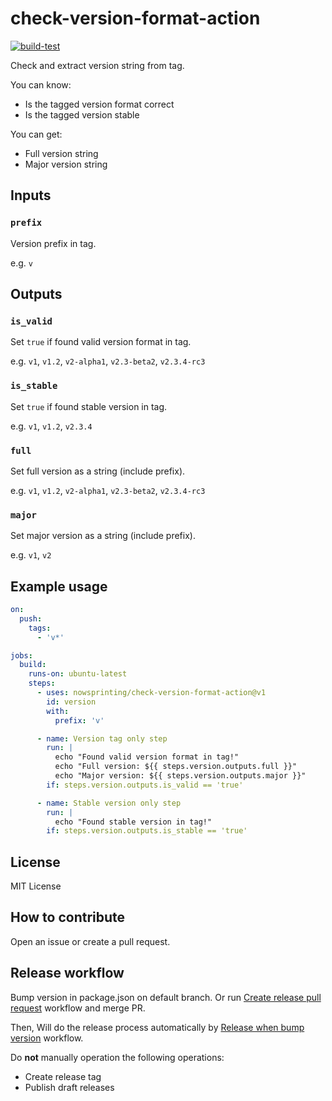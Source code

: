 # check-version-format-action

[![build-test](https://github.com/nowsprinting/check-version-format-action/actions/workflows/test.yml/badge.svg)](https://github.com/nowsprinting/check-version-format-action/actions/workflows/test.yml)

Check and extract version string from tag.

You can know:

- Is the tagged version format correct
- Is the tagged version stable

You can get:

- Full version string
- Major version string


## Inputs

### `prefix`

Version prefix in tag.

e.g. `v`


## Outputs

### `is_valid`

Set `true` if found valid version format in tag.

e.g. `v1`, `v1.2`, `v2-alpha1`, `v2.3-beta2`, `v2.3.4-rc3`


### `is_stable`

Set `true` if found stable version in tag.

e.g. `v1`, `v1.2`, `v2.3.4`


### `full`

Set full version as a string (include prefix).

e.g. `v1`, `v1.2`, `v2-alpha1`, `v2.3-beta2`, `v2.3.4-rc3`


### `major`

Set major version as a string (include prefix).

e.g. `v1`, `v2`


## Example usage

```yaml
on:
  push:
    tags:
      - 'v*'

jobs:
  build:
    runs-on: ubuntu-latest
    steps:
      - uses: nowsprinting/check-version-format-action@v1
        id: version
        with:
          prefix: 'v'

      - name: Version tag only step
        run: |
          echo "Found valid version format in tag!"
          echo "Full version: ${{ steps.version.outputs.full }}"
          echo "Major version: ${{ steps.version.outputs.major }}"
        if: steps.version.outputs.is_valid == 'true'

      - name: Stable version only step
        run: |
          echo "Found stable version in tag!"
        if: steps.version.outputs.is_stable == 'true'
```


## License

MIT License


## How to contribute

Open an issue or create a pull request.


## Release workflow

Bump version in package.json on default branch.
Or run [Create release pull request](https://github.com/nowsprinting/check-version-format-action/actions/workflows/create_release_pr.yml) workflow and merge PR.

Then, Will do the release process automatically by [Release when bump version](.github/workflows/release_when_bump_version.yml) workflow.

Do **not** manually operation the following operations:
- Create release tag
- Publish draft releases